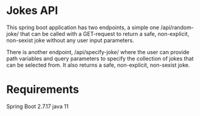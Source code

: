 # Jokes API
This spring boot application has two endpoints, a simple one /api/random-joke/ that can be called with a
GET-request to return a safe, non-explicit, non-sexist joke without any user input parameters.

There is another endpoint, /api/specify-joke/ where the user can provide path variables and query parameters
to specify the collection of jokes that can be selected from. It also returns a safe, non-explicit,
non-sexist joke.

# Requirements
Spring Boot 2.7.17
java 11
